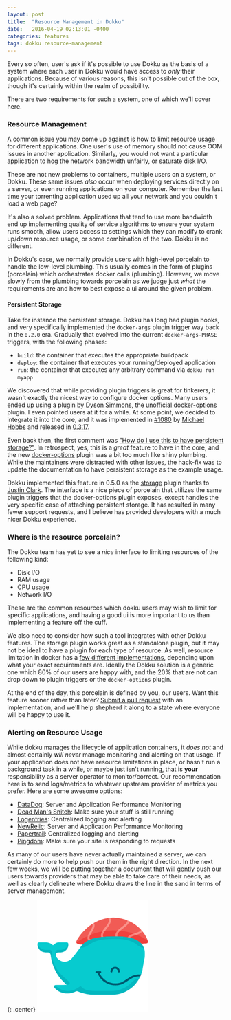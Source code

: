 ```yaml
---
layout: post
title:  "Resource Management in Dokku"
date:   2016-04-19 02:13:01 -0400
categories: features
tags: dokku resource-management
---
```


Every so often, user's ask if it's possible to use Dokku as the basis of a system where each user in Dokku would have access to *only* their applications. Because of various reasons, this isn't possible out of the box, though it's certainly within the realm of possibility.

There are two requirements for such a system, one of which we'll cover here.

### Resource Management

A common issue you may come up against is how to limit resource usage for different applications. One user's use of memory should not cause OOM issues in another application. Similarly, you would not want a particular application to hog the network bandwidth unfairly, or saturate disk I/O.

These are not new problems to containers, multiple users on a system, or Dokku. These same issues _also_ occur when deploying services directly on a server, or even running applications on your computer. Remember the last time your torrenting application used up all your network and you couldn't load a web page?

It's also a solved problem. Applications that tend to use more bandwidth end up implementing quality of service algorithms to ensure your system runs smooth, allow users access to settings which they can modify to crank up/down resource usage, or some combination of the two. Dokku is no different.

In Dokku's case, we normally provide users with high-level porcelain to handle the low-level plumbing. This usually comes in the form of plugins (porcelain) which orchestrates docker calls (plumbing). However, we move slowly from the plumbing towards porcelain as we judge just _what_ the requirements are and how to best expose a ui around the given problem.

#### Persistent Storage

Take for instance the persistent storage. Dokku has long had plugin hooks, and very specifically implemented the `docker-args` plugin trigger way back in the `0.2.0` era. Gradually that evolved into the current `docker-args-PHASE` triggers, with the following phases:

- `build`: the container that executes the appropriate buildpack
- `deploy`: the container that executes your running/deployed application
- `run`: the container that executes any arbitrary command via `dokku run myapp`

We discovered that while providing plugin triggers is great for tinkerers, it wasn't exactly the nicest way to configure docker options. Many users ended up using a plugin by [Dyson Simmons](https://github.com/dyson), the [unofficial docker-options](https://github.com/dyson/dokku-docker-options) plugin. I even pointed users at it for a while. At some point, we decided to integrate it into the core, and it was implemented in [#1080](https://github.com/dokku/dokku/pull/1080) by [Michael Hobbs](https://github.com/michaelshobbs) and released in [0.3.17](https://github.com/dokku/dokku/blob/master/HISTORY.md#0317).

Even back then, the first comment was ["How do I use this to have persistent storage?"](https://github.com/dokku/dokku/commit/df8f4fb8824550518b07c87ac56aba568bd81295#commitcomment-10907582). In retrospect, yes, this is a *great* feature to have in the core, and the new [docker-options](http://dokku.viewdocs.io/dokku/docker-options/) plugin was a bit too much like shiny plumbing. While the maintainers were distracted with other issues, the hack-fix was to update the documentation to have persistent storage as the example usage.

Dokku implemented this feature in 0.5.0 as the [storage](http://dokku.viewdocs.io/dokku/dokku-storage/) plugin thanks to [Justin Clark](https://github.com/u2mejc/). The interface is a nice piece of porcelain that utilizes the same plugin triggers that the docker-options plugin exposes, except handles the very specific case of attaching persistent storage. It has resulted in many fewer support requests, and I believe has provided developers with a much nicer Dokku experience.

### Where is the resource porcelain?

The Dokku team has yet to see a *nice* interface to limiting resources of the following kind:

- Disk I/O
- RAM usage
- CPU usage
- Network I/O

These are the common resources which dokku users may wish to limit for specific applications, and having a good ui is more important to us than implementing a feature off the cuff.

We also need to consider how such a tool integrates with other Dokku features. The storage plugin works great as a standalone plugin, but it may not be ideal to have a plugin for each type of resource. As well, resource limitation in docker has a [few different implementations](https://gist.github.com/afolarin/15d12a476e40c173bf5f), depending upon what your exact requirements are. Ideally the Dokku solution is a generic one which 80% of our users are happy with, and the 20% that are not can drop down to plugin triggers or the `docker-options` plugin.

At the end of the day, this porcelain is defined by you, our users. Want this feature sooner rather than later? [Submit a pull request](https://github.com/dokku/dokku/pulls) with an implementation, and we'll help shepherd it along to a state where everyone will be happy to use it.

### Alerting on Resource Usage

While dokku manages the lifecycle of application containers, it *does not* and almost certainly *will never* manage monitoring and alerting on that usage. If your application does not have resource limitations in place, or hasn't run a background task in a while, or maybe just isn't running, that is **your** responsibility as a server operator to monitor/correct. Our recommendation here is to send logs/metrics to whatever upstream provider of metrics you prefer. Here are some awesome options:

- [DataDog](https://www.datadoghq.com/): Server and Application Performance Monitoring
- [Dead Man's Snitch](https://deadmanssnitch.com/): Make sure your stuff is still running
- [Logentries](https://logentries.com/): Centralized logging and alerting
- [NewRelic](https://newrelic.com/): Server and Application Performance Monitoring
- [Papertrail](https://papertrailapp.com/): Centralized logging and alerting
- [Pingdom](https://www.pingdom.com/): Make sure your site is responding to requests

As many of our users have never actually maintained a server, we can certainly do more to help push our them in the right direction. In the next few weeks, we will be putting together a document that will gently push our users towards providers that may be able to take care of their needs, as well as clearly delineate where Dokku draws the line in the sand in terms of server management.

{: .center}
[![dokku](/img/dokku.png)](http://dokku.viewdocs.io/dokku/)
